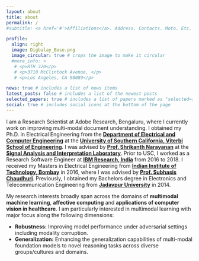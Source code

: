 ```yaml
---
layout: about
title: about
permalink: /
#subtitle: <a href='#'>Affiliations</a>. Address. Contacts. Moto. Etc.

profile:
  align: right
  image: Digbalay_Bose.png
  image_circular: true # crops the image to make it circular
  #more_info: >
   # <p>RTH 320</p>
   # <p>3710 McClintock Avenue, </p>
   # <p>Los Angeles, CA 90089</p>

news: true # includes a list of news items
latest_posts: false # includes a list of the newest posts
selected_papers: true # includes a list of papers marked as "selected={true}"
social: true # includes social icons at the bottom of the page
---
```


<p>
I am a Research Scientist at Adobe Research, Bengaluru, where I currently work on improving multi-modal document understanding. I obtained my Ph.D. in Electrical Engineering from the <a target="_blank" href="https://minghsiehece.usc.edu/"><b>Department of Electrical and Computer Engineering</b></a> at the <a target="_blank" href="https://viterbischool.usc.edu/"><b>University of Southern California, Viterbi School of Engineering</b></a>. I was advised by <a target="_blank" href="https://sail.usc.edu/people/shri.html"><b>Prof. Shrikanth Narayanan</b></a> at the <a target="_blank" href="https://sail.usc.edu/"><b>Signal Analysis and Interpretation Laboratory</b></a>. Prior to USC, I worked as a Research Software Engineer at <a target="_blank" href="https://research.ibm.com/labs/india/"><b>IBM Research, India</b></a> from 2016 to 2018. I received my Masters in Electrical Engineering from <a target="_blank" href="https://www.iitb.ac.in/"><b>Indian Institute of Technology, Bombay</b></a> in 2016, where I was advised by <a target="_blank" href="https://www.ee.iitb.ac.in/~sc/"><b>Prof. Subhasis Chaudhuri</b></a>. Previously, I obtained my Bachelors degree in Electronics and Telecommunication Engineering from <a target="_blank" href="http://www.jaduniv.edu.in/"><strong>Jadavpur University</strong></a> in 2014.
</p>


<p>
My research interests broadly span across the domains of <b>multimodal machine learning</b>, <b>affective computing</b> and <b>applications of computer vision in healthcare</b>. I am particularly interested in multimodal learning with major focus along the following dimensions:

<ul>
<li><b>Robustness:</b> Improving model performance under adversarial settings including modality corruption.</li>
<li><b>Generalization:</b> Enhancing the generalization capabilities of multi-modal foundation models to novel reasoning tasks across diverse groups/cultures and domains.</li>
</ul>
</p>


